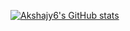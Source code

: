 [![Akshajy6's GitHub stats](https://github-readme-stats.vercel.app/api?username=akshajy6&theme=tokyonight)](https://github.com/anuraghazra/github-readme-stats)
